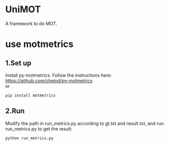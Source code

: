 # UniMOT
A framework to do MOT.  
# use motmetrics
## 1.Set up  
Install py-motmetrics. Follow the instructions here: https://github.com/cheind/py-motmetrics  
or  
```
pip install motmetrics
```
## 2.Run  
Modify the path in run_metrics.py according to gt.txt and result.txt, and run run_metrics.py to get the result:
```
python run_metrics.py
```